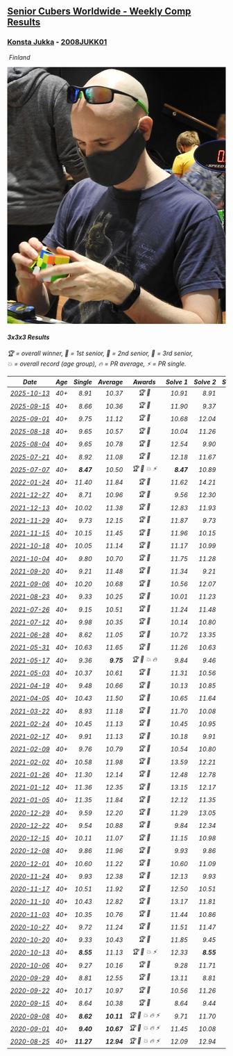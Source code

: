 <style>table {white-space: nowrap;}</style>
<link rel="stylesheet" type="text/css" href="/scw-comp/css/flags.css" />

## [Senior Cubers Worldwide - Weekly Comp Results](/scw-comp/results/)
### [Konsta Jukka](README.md) - [2008JUKK01](https://www.worldcubeassociation.org/persons/2008JUKK01?event=333)

<i class="flag flag-FI" />&nbsp;Finland

![Konsta Jukka](1598884731.jpg)

#### 3x3x3 Results

<span style="white-space: nowrap;">🏆 = overall winner</span>, <span style="white-space: nowrap;">🥇 = 1st senior</span>, <span style="white-space: nowrap;">🥈 = 2nd senior</span>, <span style="white-space: nowrap;">🥉 = 3rd senior</span>, <span style="white-space: nowrap;">💥 = overall record (age group)</span>, <span style="white-space: nowrap;">🔥 = PR average</span>, <span style="white-space: nowrap;">⚡ = PR single</span>.

| Date | Age | Single | Average | Awards | Solve 1 | Solve 2 | Solve 3 | Solve 4 | Solve 5 | Video |
| :--: | :--: | --: | --: | :--: | --: | --: | --: | --: | --: | :-- |
| [2025-10-13](../../results/2025-10-13/333.md) | 40+ | 8.91 | 10.37 | 🏆 🥇 | 10.91 | 8.91 | 11.70 | 10.76 | 9.45 | [Desktop](https://www.facebook.com/events/1142683474629830/permalink/1145571721007672) / [Mobile](https://m.facebook.com/events/1142683474629830?view=permalink&id=1145571721007672) |
| [2025-09-15](../../results/2025-09-15/333.md) | 40+ | 8.66 | 10.36 | 🏆 🥇 | 11.90 | 9.37 | 8.66 | 11.23 | 10.48 | [Desktop](https://www.facebook.com/events/1678098952866203/permalink/1688249831851115) / [Mobile](https://m.facebook.com/events/1678098952866203?view=permalink&id=1688249831851115) |
| [2025-09-01](../../results/2025-09-01/333.md) | 40+ | 9.75 | 11.12 | 🏆 🥇 | 10.68 | 12.04 | 9.75 | 11.24 | 11.45 | [Desktop](https://www.facebook.com/events/674637162322812/permalink/683181844801677) / [Mobile](https://m.facebook.com/events/674637162322812?view=permalink&id=683181844801677) |
| [2025-08-18](../../results/2025-08-18/333.md) | 40+ | 9.65 | 10.57 | 🏆 🥇 | 10.04 | 11.26 | 11.35 | 10.41 | 9.65 | [Desktop](https://www.facebook.com/events/4098227200495459/permalink/4111746672476845) / [Mobile](https://m.facebook.com/events/4098227200495459?view=permalink&id=4111746672476845) |
| [2025-08-04](../../results/2025-08-04/333.md) | 40+ | 9.65 | 10.78 | 🏆 🥇 | 12.54 | 9.90 | 9.65 | 10.56 | 11.89 | [Desktop](https://www.facebook.com/events/1901314967391999/permalink/1913272142862948) / [Mobile](https://m.facebook.com/events/1901314967391999?view=permalink&id=1913272142862948) |
| [2025-07-21](../../results/2025-07-21/333.md) | 40+ | 8.92 | 11.08 | 🏆 🥇 | 12.18 | 11.67 | 8.92 | 12.56 | 9.39 | [Desktop](https://www.facebook.com/events/1261538608778309/permalink/1272149734383863) / [Mobile](https://m.facebook.com/events/1261538608778309?view=permalink&id=1272149734383863) |
| [2025-07-07](../../results/2025-07-07/333.md) | 40+ | **8.47** | 10.50 | 🏆 🥇 💥 ⚡ | **8.47** | 10.89 | 10.32 | 13.19 | 10.30 | [Desktop](https://www.facebook.com/events/1328488458860314/permalink/1338971457812014) / [Mobile](https://m.facebook.com/events/1328488458860314?view=permalink&id=1338971457812014) |
| [2022-01-24](../../results/2022-01-24/333.md) | 40+ | 11.40 | 11.84 | 🏆 🥇 | 11.62 | 14.21 | 11.64 | 12.27 | 11.40 | [Desktop](https://www.facebook.com/events/1729699367421612/permalink/1739977666393782) / [Mobile](https://m.facebook.com/events/1729699367421612?view=permalink&id=1739977666393782) |
| [2021-12-27](../../results/2021-12-27/333.md) | 40+ | 8.71 | 10.96 | 🏆 🥇 | 9.56 | 12.30 | 11.38 | 11.94 | 8.71 | [Desktop](https://www.facebook.com/events/343359980546742/permalink/350647106484696) / [Mobile](https://m.facebook.com/events/343359980546742?view=permalink&id=350647106484696) |
| [2021-12-13](../../results/2021-12-13/333.md) | 40+ | 10.02 | 11.38 | 🏆 🥇 | 12.83 | 11.93 | 10.02 | 11.06 | 11.14 | [Desktop](https://www.facebook.com/events/273334328175697/permalink/282135433962253) / [Mobile](https://m.facebook.com/events/273334328175697?view=permalink&id=282135433962253) |
| [2021-11-29](../../results/2021-11-29/333.md) | 40+ | 9.73 | 12.15 | 🏆 🥇 | 11.87 | 9.73 | 12.17 | 14.74 | 12.40 | [Desktop](https://www.facebook.com/events/401731615009477/permalink/410531024129536) / [Mobile](https://m.facebook.com/events/401731615009477?view=permalink&id=410531024129536) |
| [2021-11-15](../../results/2021-11-15/333.md) | 40+ | 10.15 | 11.45 | 🏆 🥇 | 11.96 | 10.15 | 11.88 | 10.84 | 11.63 | [Desktop](https://www.facebook.com/events/717487009641909/permalink/726045182119425) / [Mobile](https://m.facebook.com/events/717487009641909?view=permalink&id=726045182119425) |
| [2021-10-18](../../results/2021-10-18/333.md) | 40+ | 10.05 | 11.14 | 🏆 🥇 | 11.17 | 10.99 | 11.26 | 14.10 | 10.05 | [Desktop](https://www.facebook.com/events/261213032615951/permalink/270249691712285) / [Mobile](https://m.facebook.com/events/261213032615951?view=permalink&id=270249691712285) |
| [2021-10-04](../../results/2021-10-04/333.md) | 40+ | 9.80 | 10.70 | 🏆 🥇 | 11.75 | 11.28 | 10.85 | 9.97 | 9.80 | [Desktop](https://www.facebook.com/events/1102565390277531/permalink/1111727336028003) / [Mobile](https://m.facebook.com/events/1102565390277531?view=permalink&id=1111727336028003) |
| [2021-09-20](../../results/2021-09-20/333.md) | 40+ | 9.21 | 11.48 | 🏆 🥇 | 11.34 | 9.21 | 11.65 | 13.96 | 11.46 | [Desktop](https://www.facebook.com/events/836337370416586/permalink/844502229600100) / [Mobile](https://m.facebook.com/events/836337370416586?view=permalink&id=844502229600100) |
| [2021-09-06](../../results/2021-09-06/333.md) | 40+ | 10.20 | 10.68 | 🏆 🥇 | 10.56 | 12.07 | 10.20 | 10.74 | 10.73 | [Desktop](https://www.facebook.com/events/208105634636421/permalink/216458953801089) / [Mobile](https://m.facebook.com/events/208105634636421?view=permalink&id=216458953801089) |
| [2021-08-23](../../results/2021-08-23/333.md) | 40+ | 9.33 | 10.25 | 🏆 🥇 | 10.01 | 11.23 | 10.33 | 9.33 | 10.42 | [Desktop](https://www.facebook.com/events/992549044856331/permalink/1001991827245386) / [Mobile](https://m.facebook.com/events/992549044856331?view=permalink&id=1001991827245386) |
| [2021-07-26](../../results/2021-07-26/333.md) | 40+ | 9.15 | 10.51 | 🏆 🥇 | 11.24 | 11.48 | 10.74 | 9.55 | 9.15 | [Desktop](https://www.facebook.com/events/345405150546336/permalink/354913776262140) / [Mobile](https://m.facebook.com/events/345405150546336?view=permalink&id=354913776262140) |
| [2021-07-12](../../results/2021-07-12/333.md) | 40+ | 9.98 | 10.35 | 🏆 🥇 | 10.14 | 10.80 | 11.34 | 9.98 | 10.10 | [Desktop](https://www.facebook.com/events/511699716713156/permalink/519754122574382) / [Mobile](https://m.facebook.com/events/511699716713156?view=permalink&id=519754122574382) |
| [2021-06-28](../../results/2021-06-28/333.md) | 40+ | 8.62 | 11.05 | 🏆 🥇 | 10.72 | 13.35 | 11.37 | 11.05 | 8.62 | [Desktop](https://www.facebook.com/events/849999075950147/permalink/860518028231585) / [Mobile](https://m.facebook.com/events/849999075950147?view=permalink&id=860518028231585) |
| [2021-05-31](../../results/2021-05-31/333.md) | 40+ | 10.63 | 11.65 | 🏆 🥇 | 11.26 | 10.63 | 12.19 | 11.50 | 12.29 | [Desktop](https://www.facebook.com/events/477312563557358/permalink/485230306098917) / [Mobile](https://m.facebook.com/events/477312563557358?view=permalink&id=485230306098917) |
| [2021-05-17](../../results/2021-05-17/333.md) | 40+ | 9.36 | **9.75** | 🏆 🥇 💥 🔥 | 9.84 | 9.46 | 9.36 | 9.96 | 11.48 | [Desktop](https://www.facebook.com/events/294093895691078/permalink/302885228145278) / [Mobile](https://m.facebook.com/events/294093895691078?view=permalink&id=302885228145278) |
| [2021-05-03](../../results/2021-05-03/333.md) | 40+ | 10.37 | 10.61 | 🏆 🥇 | 11.31 | 10.56 | 10.58 | 10.69 | 10.37 | [Desktop](https://www.facebook.com/events/2542204919406396/permalink/2551157228511165) / [Mobile](https://m.facebook.com/events/2542204919406396?view=permalink&id=2551157228511165) |
| [2021-04-19](../../results/2021-04-19/333.md) | 40+ | 9.48 | 10.66 | 🏆 🥇 | 10.13 | 10.85 | 12.58 | 11.00 | 9.48 | [Desktop](https://www.facebook.com/events/195346665532379/permalink/201984434868602) / [Mobile](https://m.facebook.com/events/195346665532379?view=permalink&id=201984434868602) |
| [2021-04-05](../../results/2021-04-05/333.md) | 40+ | 10.43 | 11.50 | 🏆 🥇 | 10.65 | 11.64 | 13.35 | 12.22 | 10.43 | [Desktop](https://www.facebook.com/events/486157032419819/permalink/493491028353086) / [Mobile](https://m.facebook.com/events/486157032419819?view=permalink&id=493491028353086) |
| [2021-03-22](../../results/2021-03-22/333.md) | 40+ | 8.93 | 11.18 | 🏆 🥇 | 11.70 | 10.08 | 12.92 | 8.93 | 11.75 | [Desktop](https://www.facebook.com/events/802754890451423/permalink/810462349680677) / [Mobile](https://m.facebook.com/events/802754890451423?view=permalink&id=810462349680677) |
| [2021-02-24](../../results/2021-02-24/333.md) | 40+ | 10.45 | 11.13 | 🏆 🥇 | 10.45 | 10.95 | 10.48 | 11.97 | 14.93 | [Desktop](https://www.facebook.com/events/264199631979561/permalink/272114027854788) / [Mobile](https://m.facebook.com/events/264199631979561?view=permalink&id=272114027854788) |
| [2021-02-17](../../results/2021-02-17/333.md) | 40+ | 9.91 | 11.13 | 🏆 🥇 | 10.18 | 9.91 | 11.68 | 11.54 | 11.72 | [Desktop](https://www.facebook.com/events/2846210318979915/permalink/2850447045222909) / [Mobile](https://m.facebook.com/events/2846210318979915?view=permalink&id=2850447045222909) |
| [2021-02-09](../../results/2021-02-09/333.md) | 40+ | 9.76 | 10.79 | 🏆 🥇 | 10.54 | 10.80 | 11.04 | 9.76 | 14.39 | [Desktop](https://www.facebook.com/events/749806039307047/permalink/753823152238669) / [Mobile](https://m.facebook.com/events/749806039307047?view=permalink&id=753823152238669) |
| [2021-02-02](../../results/2021-02-02/333.md) | 40+ | 10.58 | 11.98 | 🏆 🥇 | 13.59 | 12.21 | 10.58 | 11.63 | 12.10 | [Desktop](https://www.facebook.com/events/176364004262939/permalink/180425250523481) / [Mobile](https://m.facebook.com/events/176364004262939?view=permalink&id=180425250523481) |
| [2021-01-26](../../results/2021-01-26/333.md) | 40+ | 11.30 | 12.14 | 🏆 🥇 | 12.48 | 12.78 | 11.30 | 12.05 | 11.89 | [Desktop](https://www.facebook.com/events/415506712992555/permalink/418938782649348) / [Mobile](https://m.facebook.com/events/415506712992555?view=permalink&id=418938782649348) |
| [2021-01-12](../../results/2021-01-12/333.md) | 40+ | 11.36 | 12.35 | 🏆 🥇 | 13.15 | 12.17 | 13.09 | 11.36 | 11.79 | [Desktop](https://www.facebook.com/events/154842819532367/permalink/157785015904814) / [Mobile](https://m.facebook.com/events/154842819532367?view=permalink&id=157785015904814) |
| [2021-01-05](../../results/2021-01-05/333.md) | 40+ | 11.35 | 11.84 | 🏆 🥇 | 12.12 | 11.35 | 11.94 | 14.52 | 11.45 | [Desktop](https://www.facebook.com/events/237822631087555/permalink/242278007308684) / [Mobile](https://m.facebook.com/events/237822631087555?view=permalink&id=242278007308684) |
| [2020-12-29](../../results/2020-12-29/333.md) | 40+ | 9.59 | 12.20 | 🏆 🥇 | 11.29 | 13.05 | 12.27 | 9.59 | 14.16 | [Desktop](https://www.facebook.com/events/807437066779451/permalink/811397259716765) / [Mobile](https://m.facebook.com/events/807437066779451?view=permalink&id=811397259716765) |
| [2020-12-22](../../results/2020-12-22/333.md) | 40+ | 9.54 | 10.88 | 🏆 🥇 | 9.84 | 12.34 | 11.81 | 10.99 | 9.54 | [Desktop](https://www.facebook.com/events/758481858355136/permalink/762453947957927) / [Mobile](https://m.facebook.com/events/758481858355136?view=permalink&id=762453947957927) |
| [2020-12-15](../../results/2020-12-15/333.md) | 40+ | 10.11 | 11.07 | 🏆 🥇 | 11.15 | 10.98 | 11.72 | 10.11 | 11.08 | [Desktop](https://www.facebook.com/events/804969103386330/permalink/808556873027553) / [Mobile](https://m.facebook.com/events/804969103386330?view=permalink&id=808556873027553) |
| [2020-12-08](../../results/2020-12-08/333.md) | 40+ | 9.86 | 11.96 | 🏆 🥇 | 9.93 | 9.86 | 13.82 | 12.12 | 13.88 | [Desktop](https://www.facebook.com/events/1026387727837469/permalink/1031040660705509) / [Mobile](https://m.facebook.com/events/1026387727837469?view=permalink&id=1031040660705509) |
| [2020-12-01](../../results/2020-12-01/333.md) | 40+ | 10.60 | 11.22 | 🏆 🥇 | 10.60 | 11.09 | 11.97 | 11.78 | 10.80 | [Desktop](https://www.facebook.com/events/456949201957439/permalink/461685664817126) / [Mobile](https://m.facebook.com/events/456949201957439?view=permalink&id=461685664817126) |
| [2020-11-24](../../results/2020-11-24/333.md) | 40+ | 9.93 | 12.38 | 🏆 🥇 | 12.13 | 9.93 | 14.28 | 10.73 | 14.56 | [Desktop](https://www.facebook.com/events/418254925863499/permalink/422877398734585) / [Mobile](https://m.facebook.com/events/418254925863499?view=permalink&id=422877398734585) |
| [2020-11-17](../../results/2020-11-17/333.md) | 40+ | 10.51 | 11.92 | 🏆 🥇 | 12.50 | 10.51 | 11.59 | 12.25 | 11.93 | [Desktop](https://www.facebook.com/events/770207250227350/permalink/774783456436396) / [Mobile](https://m.facebook.com/events/770207250227350?view=permalink&id=774783456436396) |
| [2020-11-10](../../results/2020-11-10/333.md) | 40+ | 10.43 | 12.82 | 🏆 🥇 | 13.17 | 11.81 | 13.97 | 10.43 | 13.49 | [Desktop](https://www.facebook.com/events/355672432175632/permalink/360671078342434) / [Mobile](https://m.facebook.com/events/355672432175632?view=permalink&id=360671078342434) |
| [2020-11-03](../../results/2020-11-03/333.md) | 40+ | 10.35 | 10.76 | 🏆 🥇 | 11.44 | 10.86 | 10.95 | 10.35 | 10.46 | [Desktop](https://www.facebook.com/events/1239637256416110/permalink/1245107165869119) / [Mobile](https://m.facebook.com/events/1239637256416110?view=permalink&id=1245107165869119) |
| [2020-10-27](../../results/2020-10-27/333.md) | 40+ | 9.72 | 11.24 | 🏆 🥇 | 11.51 | 11.47 | 10.73 | 11.92 | 9.72 | [Desktop](https://www.facebook.com/events/814285582657691/permalink/818979492188300) / [Mobile](https://m.facebook.com/events/814285582657691?view=permalink&id=818979492188300) |
| [2020-10-20](../../results/2020-10-20/333.md) | 40+ | 9.33 | 10.43 | 🏆 🥇 | 11.85 | 9.45 | 11.27 | 10.56 | 9.33 | [Desktop](https://www.facebook.com/events/1017705805364611/permalink/1021627524972439) / [Mobile](https://m.facebook.com/events/1017705805364611?view=permalink&id=1021627524972439) |
| [2020-10-13](../../results/2020-10-13/333.md) | 40+ | **8.55** | 11.13 | 🏆 🥇 💥 ⚡ | 12.33 | **8.55** | 10.21 | 11.99 | 11.19 | [Desktop](https://www.facebook.com/events/2855876438029747/permalink/2860691557548235) / [Mobile](https://m.facebook.com/events/2855876438029747?view=permalink&id=2860691557548235) |
| [2020-10-06](../../results/2020-10-06/333.md) | 40+ | 9.27 | 10.16 | 🏆 🥇 | 9.28 | 11.71 | 9.27 | 10.16 | 11.03 | [Desktop](https://www.facebook.com/events/2645965315652815/permalink/2649584665290880) / [Mobile](https://m.facebook.com/events/2645965315652815?view=permalink&id=2649584665290880) |
| [2020-09-29](../../results/2020-09-29/333.md) | 40+ | 8.81 | 12.55 | 🏆 🥇 | 13.11 | 8.81 | 10.91 | 13.62 | 13.98 | [Desktop](https://www.facebook.com/events/1202263490156156/permalink/1206036753112163) / [Mobile](https://m.facebook.com/events/1202263490156156?view=permalink&id=1206036753112163) |
| [2020-09-22](../../results/2020-09-22/333.md) | 40+ | 10.17 | 10.97 | 🏆 🥇 | 10.56 | 11.26 | 11.08 | 12.38 | 10.17 | [Desktop](https://www.facebook.com/events/349197636276246/permalink/351968515999158) / [Mobile](https://m.facebook.com/events/349197636276246?view=permalink&id=351968515999158) |
| [2020-09-15](../../results/2020-09-15/333.md) | 40+ | 8.64 | 10.38 | 🏆 🥇 | 8.64 | 9.44 | 10.94 | 10.76 | 12.05 | [Desktop](https://www.facebook.com/events/3404368289613252/permalink/3422520961131318) / [Mobile](https://m.facebook.com/events/3404368289613252?view=permalink&id=3422520961131318) |
| [2020-09-08](../../results/2020-09-08/333.md) | 40+ | **8.62** | **10.11** | 🏆 🥇 💥 🔥 ⚡ | 9.71 | 11.70 | 9.31 | 11.30 | **8.62** | [Desktop](https://www.facebook.com/events/660661614881054/permalink/663647037915845) / [Mobile](https://m.facebook.com/events/660661614881054?view=permalink&id=663647037915845) |
| [2020-09-01](../../results/2020-09-01/333.md) | 40+ | **9.40** | **10.67** | 🏆 🥇 💥 🔥 ⚡ | 11.45 | 10.08 | 10.65 | **9.40** | 11.27 | [Desktop](https://www.facebook.com/617967617/videos/10158631124347618) / [Mobile](https://m.facebook.com/617967617/videos/10158631124347618) |
| [2020-08-25](../../results/2020-08-25/333.md) | 40+ | **11.27** | **12.94** | 🏆 🥇 💥 🔥 ⚡ | 12.09 | 12.94 | 13.80 | **11.27** | 14.52 | [Desktop](https://www.facebook.com/events/2812216602434889/permalink/2812794762377073) / [Mobile](https://m.facebook.com/events/2812216602434889?view=permalink&id=2812794762377073) |


<!-- Global site tag (gtag.js) - Google Analytics -->
<script async src="https://www.googletagmanager.com/gtag/js?id=UA-86348435-3"></script>
<script>window.dataLayer = window.dataLayer || []; function gtag() {dataLayer.push(arguments);} gtag('js', new Date()); gtag('config', 'UA-86348435-3');</script>
